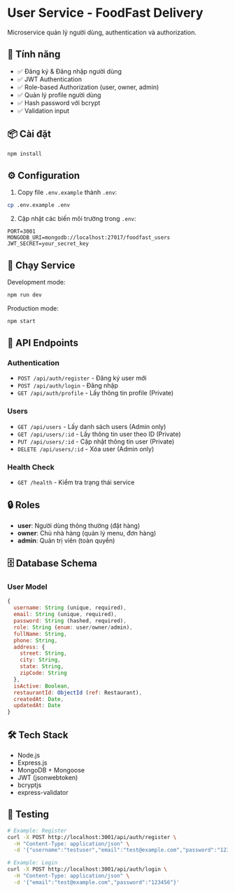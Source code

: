 # User Service - FoodFast Delivery

Microservice quản lý người dùng, authentication và authorization.

## 🚀 Tính năng

- ✅ Đăng ký & Đăng nhập người dùng
- ✅ JWT Authentication
- ✅ Role-based Authorization (user, owner, admin)
- ✅ Quản lý profile người dùng
- ✅ Hash password với bcrypt
- ✅ Validation input

## 📦 Cài đặt

```bash
npm install
```

## ⚙️ Configuration

1. Copy file `.env.example` thành `.env`:
```bash
cp .env.example .env
```

2. Cập nhật các biến môi trường trong `.env`:
```env
PORT=3001
MONGODB_URI=mongodb://localhost:27017/foodfast_users
JWT_SECRET=your_secret_key
```

## 🏃 Chạy Service

Development mode:
```bash
npm run dev
```

Production mode:
```bash
npm start
```

## 📡 API Endpoints

### Authentication
- `POST /api/auth/register` - Đăng ký user mới
- `POST /api/auth/login` - Đăng nhập
- `GET /api/auth/profile` - Lấy thông tin profile (Private)

### Users
- `GET /api/users` - Lấy danh sách users (Admin only)
- `GET /api/users/:id` - Lấy thông tin user theo ID (Private)
- `PUT /api/users/:id` - Cập nhật thông tin user (Private)
- `DELETE /api/users/:id` - Xóa user (Admin only)

### Health Check
- `GET /health` - Kiểm tra trạng thái service

## 🔒 Roles

- **user**: Người dùng thông thường (đặt hàng)
- **owner**: Chủ nhà hàng (quản lý menu, đơn hàng)
- **admin**: Quản trị viên (toàn quyền)

## 🗄️ Database Schema

### User Model
```javascript
{
  username: String (unique, required),
  email: String (unique, required),
  password: String (hashed, required),
  role: String (enum: user/owner/admin),
  fullName: String,
  phone: String,
  address: {
    street: String,
    city: String,
    state: String,
    zipCode: String
  },
  isActive: Boolean,
  restaurantId: ObjectId (ref: Restaurant),
  createdAt: Date,
  updatedAt: Date
}
```

## 🛠️ Tech Stack

- Node.js
- Express.js
- MongoDB + Mongoose
- JWT (jsonwebtoken)
- bcryptjs
- express-validator

## 📝 Testing

```bash
# Example: Register
curl -X POST http://localhost:3001/api/auth/register \
  -H "Content-Type: application/json" \
  -d '{"username":"testuser","email":"test@example.com","password":"123456"}'

# Example: Login
curl -X POST http://localhost:3001/api/auth/login \
  -H "Content-Type: application/json" \
  -d '{"email":"test@example.com","password":"123456"}'
```
